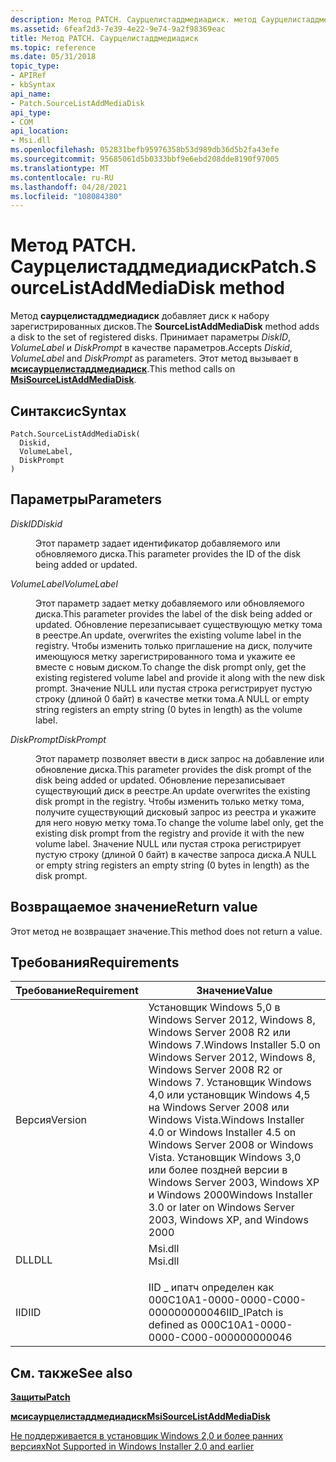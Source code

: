 ```yaml
---
description: Метод PATCH. Саурцелистаддмедиадиск. метод Саурцелистаддмедиадиск добавляет диск к набору зарегистрированных дисков. Принимает параметры DiskID, VolumeLabel и DiskPrompt в качестве параметров. Этот метод вызывает в Мсисаурцелистаддмедиадиск.
ms.assetid: 6feaf2d3-7e39-4e22-9e74-9a2f98369eac
title: Метод PATCH. Саурцелистаддмедиадиск
ms.topic: reference
ms.date: 05/31/2018
topic_type:
- APIRef
- kbSyntax
api_name:
- Patch.SourceListAddMediaDisk
api_type:
- COM
api_location:
- Msi.dll
ms.openlocfilehash: 052831befb95976358b53d989db36d5b2fa43efe
ms.sourcegitcommit: 95685061d5b0333bbf9e6ebd208dde8190f97005
ms.translationtype: MT
ms.contentlocale: ru-RU
ms.lasthandoff: 04/28/2021
ms.locfileid: "108084380"
---
```

# <a name="patchsourcelistaddmediadisk-method"></a><span data-ttu-id="91d8d-105">Метод PATCH. Саурцелистаддмедиадиск</span><span class="sxs-lookup"><span data-stu-id="91d8d-105">Patch.SourceListAddMediaDisk method</span></span>

<span data-ttu-id="91d8d-106">Метод **саурцелистаддмедиадиск** добавляет диск к набору зарегистрированных дисков.</span><span class="sxs-lookup"><span data-stu-id="91d8d-106">The **SourceListAddMediaDisk** method adds a disk to the set of registered disks.</span></span> <span data-ttu-id="91d8d-107">Принимает параметры *DiskID*, *VolumeLabel* и *DiskPrompt* в качестве параметров.</span><span class="sxs-lookup"><span data-stu-id="91d8d-107">Accepts *Diskid*, *VolumeLabel* and *DiskPrompt* as parameters.</span></span> <span data-ttu-id="91d8d-108">Этот метод вызывает в [**мсисаурцелистаддмедиадиск**](/windows/desktop/api/Msi/nf-msi-msisourcelistaddmediadiska).</span><span class="sxs-lookup"><span data-stu-id="91d8d-108">This method calls on [**MsiSourceListAddMediaDisk**](/windows/desktop/api/Msi/nf-msi-msisourcelistaddmediadiska).</span></span>

## <a name="syntax"></a><span data-ttu-id="91d8d-109">Синтаксис</span><span class="sxs-lookup"><span data-stu-id="91d8d-109">Syntax</span></span>


```JScript
Patch.SourceListAddMediaDisk(
  Diskid,
  VolumeLabel,
  DiskPrompt
)
```



## <a name="parameters"></a><span data-ttu-id="91d8d-110">Параметры</span><span class="sxs-lookup"><span data-stu-id="91d8d-110">Parameters</span></span>

<dl> <dt>

<span data-ttu-id="91d8d-111">*DiskID*</span><span class="sxs-lookup"><span data-stu-id="91d8d-111">*Diskid*</span></span> 
</dt> <dd>

<span data-ttu-id="91d8d-112">Этот параметр задает идентификатор добавляемого или обновляемого диска.</span><span class="sxs-lookup"><span data-stu-id="91d8d-112">This parameter provides the ID of the disk being added or updated.</span></span>

</dd> <dt>

<span data-ttu-id="91d8d-113">*VolumeLabel*</span><span class="sxs-lookup"><span data-stu-id="91d8d-113">*VolumeLabel*</span></span> 
</dt> <dd>

<span data-ttu-id="91d8d-114">Этот параметр задает метку добавляемого или обновляемого диска.</span><span class="sxs-lookup"><span data-stu-id="91d8d-114">This parameter provides the label of the disk being added or updated.</span></span> <span data-ttu-id="91d8d-115">Обновление перезаписывает существующую метку тома в реестре.</span><span class="sxs-lookup"><span data-stu-id="91d8d-115">An update, overwrites the existing volume label in the registry.</span></span> <span data-ttu-id="91d8d-116">Чтобы изменить только приглашение на диск, получите имеющуюся метку зарегистрированного тома и укажите ее вместе с новым диском.</span><span class="sxs-lookup"><span data-stu-id="91d8d-116">To change the disk prompt only, get the existing registered volume label and provide it along with the new disk prompt.</span></span> <span data-ttu-id="91d8d-117">Значение NULL или пустая строка регистрирует пустую строку (длиной 0 байт) в качестве метки тома.</span><span class="sxs-lookup"><span data-stu-id="91d8d-117">A NULL or empty string registers an empty string (0 bytes in length) as the volume label.</span></span>

</dd> <dt>

<span data-ttu-id="91d8d-118">*DiskPrompt*</span><span class="sxs-lookup"><span data-stu-id="91d8d-118">*DiskPrompt*</span></span> 
</dt> <dd>

<span data-ttu-id="91d8d-119">Этот параметр позволяет ввести в диск запрос на добавление или обновление диска.</span><span class="sxs-lookup"><span data-stu-id="91d8d-119">This parameter provides the disk prompt of the disk being added or updated.</span></span> <span data-ttu-id="91d8d-120">Обновление перезаписывает существующий диск в реестре.</span><span class="sxs-lookup"><span data-stu-id="91d8d-120">An update overwrites the existing disk prompt in the registry.</span></span> <span data-ttu-id="91d8d-121">Чтобы изменить только метку тома, получите существующий дисковый запрос из реестра и укажите для него новую метку тома.</span><span class="sxs-lookup"><span data-stu-id="91d8d-121">To change the volume label only, get the existing disk prompt from the registry and provide it with the new volume label.</span></span> <span data-ttu-id="91d8d-122">Значение NULL или пустая строка регистрирует пустую строку (длиной 0 байт) в качестве запроса диска.</span><span class="sxs-lookup"><span data-stu-id="91d8d-122">A NULL or empty string registers an empty string (0 bytes in length) as the disk prompt.</span></span>

</dd> </dl>

## <a name="return-value"></a><span data-ttu-id="91d8d-123">Возвращаемое значение</span><span class="sxs-lookup"><span data-stu-id="91d8d-123">Return value</span></span>

<span data-ttu-id="91d8d-124">Этот метод не возвращает значение.</span><span class="sxs-lookup"><span data-stu-id="91d8d-124">This method does not return a value.</span></span>

## <a name="requirements"></a><span data-ttu-id="91d8d-125">Требования</span><span class="sxs-lookup"><span data-stu-id="91d8d-125">Requirements</span></span>



| <span data-ttu-id="91d8d-126">Требование</span><span class="sxs-lookup"><span data-stu-id="91d8d-126">Requirement</span></span> | <span data-ttu-id="91d8d-127">Значение</span><span class="sxs-lookup"><span data-stu-id="91d8d-127">Value</span></span> |
|--------------------|--------------------------------------------------------------------------------------------------------------------------------------------------------------------------------------------------------------------------------------------------------------------------------------|
| <span data-ttu-id="91d8d-128">Версия</span><span class="sxs-lookup"><span data-stu-id="91d8d-128">Version</span></span><br/> | <span data-ttu-id="91d8d-129">Установщик Windows 5,0 в Windows Server 2012, Windows 8, Windows Server 2008 R2 или Windows 7.</span><span class="sxs-lookup"><span data-stu-id="91d8d-129">Windows Installer 5.0 on Windows Server 2012, Windows 8, Windows Server 2008 R2 or Windows 7.</span></span> <span data-ttu-id="91d8d-130">Установщик Windows 4,0 или установщик Windows 4,5 на Windows Server 2008 или Windows Vista.</span><span class="sxs-lookup"><span data-stu-id="91d8d-130">Windows Installer 4.0 or Windows Installer 4.5 on Windows Server 2008 or Windows Vista.</span></span> <span data-ttu-id="91d8d-131">Установщик Windows 3,0 или более поздней версии в Windows Server 2003, Windows XP и Windows 2000</span><span class="sxs-lookup"><span data-stu-id="91d8d-131">Windows Installer 3.0 or later on Windows Server 2003, Windows XP, and Windows 2000</span></span><br/> |
| <span data-ttu-id="91d8d-132">DLL</span><span class="sxs-lookup"><span data-stu-id="91d8d-132">DLL</span></span><br/>     | <dl> <span data-ttu-id="91d8d-133"><dt>Msi.dll</dt></span><span class="sxs-lookup"><span data-stu-id="91d8d-133"><dt>Msi.dll</dt></span></span> </dl>                                                                                                                                                                                                   |
| <span data-ttu-id="91d8d-134">IID</span><span class="sxs-lookup"><span data-stu-id="91d8d-134">IID</span></span><br/>     | <span data-ttu-id="91d8d-135">IID \_ ипатч определен как 000C10A1-0000-0000-C000-000000000046</span><span class="sxs-lookup"><span data-stu-id="91d8d-135">IID\_IPatch is defined as 000C10A1-0000-0000-C000-000000000046</span></span><br/>                                                                                                                                                                                                            |



## <a name="see-also"></a><span data-ttu-id="91d8d-136">См. также</span><span class="sxs-lookup"><span data-stu-id="91d8d-136">See also</span></span>

<dl> <dt>

[<span data-ttu-id="91d8d-137">**Защиты**</span><span class="sxs-lookup"><span data-stu-id="91d8d-137">**Patch**</span></span>](patch-object.md)
</dt> <dt>

[<span data-ttu-id="91d8d-138">**мсисаурцелистаддмедиадиск**</span><span class="sxs-lookup"><span data-stu-id="91d8d-138">**MsiSourceListAddMediaDisk**</span></span>](/windows/desktop/api/Msi/nf-msi-msisourcelistaddmediadiska)
</dt> <dt>

[<span data-ttu-id="91d8d-139">Не поддерживается в установщик Windows 2,0 и более ранних версиях</span><span class="sxs-lookup"><span data-stu-id="91d8d-139">Not Supported in Windows Installer 2.0 and earlier</span></span>](not-supported-in-windows-installer-version-2-0.md)
</dt> </dl>

 

 




